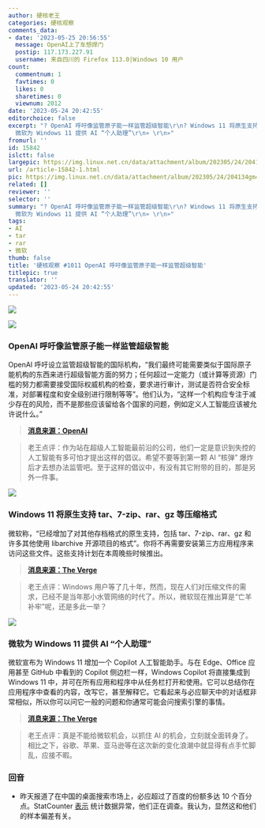 ```yaml
---
author: 硬核老王
categories: 硬核观察
comments_data:
- date: '2023-05-25 20:56:55'
  message: OpenAI上了车想焊门
  postip: 117.173.227.91
  username: 来自四川的 Firefox 113.0|Windows 10 用户
count:
  commentnum: 1
  favtimes: 0
  likes: 0
  sharetimes: 0
  viewnum: 2012
date: '2023-05-24 20:42:55'
editorchoice: false
excerpt: "? OpenAI 呼吁像监管原子能一样监管超级智能\r\n? Windows 11 将原生支持 tar、7-zip、rar、gz 等压缩格式\r\n?
  微软为 Windows 11 提供 AI “个人助理”\r\n» \r\n»"
fromurl: ''
id: 15842
islctt: false
largepic: https://img.linux.net.cn/data/attachment/album/202305/24/204134gm447sg0lkr20o7s.jpg
url: /article-15842-1.html
pic: https://img.linux.net.cn/data/attachment/album/202305/24/204134gm447sg0lkr20o7s.jpg.thumb.jpg
related: []
reviewer: ''
selector: ''
summary: "? OpenAI 呼吁像监管原子能一样监管超级智能\r\n? Windows 11 将原生支持 tar、7-zip、rar、gz 等压缩格式\r\n?
  微软为 Windows 11 提供 AI “个人助理”\r\n» \r\n»"
tags:
- AI
- tar
- rar
- 微软
thumb: false
title: '硬核观察 #1011 OpenAI 呼吁像监管原子能一样监管超级智能'
titlepic: true
translator: ''
updated: '2023-05-24 20:42:55'
---
```


![](https://img.linux.net.cn/data/attachment/album/202305/24/204134gm447sg0lkr20o7s.jpg)


![](https://img.linux.net.cn/data/attachment/album/202305/24/204146k73d1dlbsdl7bsb9.jpg)


### OpenAI 呼吁像监管原子能一样监管超级智能


OpenAI 呼吁设立监管超级智能的国际机构，“我们最终可能需要类似于国际原子能机构的东西来进行超级智能方面的努力；任何超过一定能力（或计算等资源）门槛的努力都需要接受国际权威机构的检查，要求进行审计，测试是否符合安全标准，对部署程度和安全级别进行限制等等”。他们认为，“这样一个机构应专注于减少存在的风险，而不是那些应该留给各个国家的问题，例如定义人工智能应该被允许说什么。”



> 
> **[消息来源：OpenAI](https://openai.com/blog/governance-of-superintelligence)**
> 
> 
> 



> 
> 老王点评：作为站在超级人工智能最前沿的公司，他们一定是意识到失控的人工智能有多可怕才提出这样的倡议。希望不要等到第一颗 AI “核弹” 爆炸后才去想办法监管吧。至于这样的倡议中，有没有其它附带的目的，那是另外一件事。
> 
> 
> 


![](https://img.linux.net.cn/data/attachment/album/202305/24/204157sc2r33t06y0hv637.jpg)


### Windows 11 将原生支持 tar、7-zip、rar、gz 等压缩格式


微软称，“已经增加了对其他存档格式的原生支持，包括 tar、7-zip、rar、gz 和许多其他使用 libarchive 开源项目的格式”。你将不再需要安装第三方应用程序来访问这些文件。这些支持计划在本周晚些时候推出。



> 
> **[消息来源：The Verge](https://www.theverge.com/2023/5/23/23734625/microsoft-windows-11-rar-support-native)**
> 
> 
> 



> 
> 老王点评：Windows 用户等了几十年，然而，现在人们对压缩文件的需求，已经不是当年那小水管网络的时代了。所以，微软现在推出算是“亡羊补牢”呢，还是多此一举？
> 
> 
> 


![](https://img.linux.net.cn/data/attachment/album/202305/24/204227rcomtosqmno8noc2.jpg)


### 微软为 Windows 11 提供 AI “个人助理”


微软宣布为 Windows 11 增加一个 Copilot 人工智能助手。与在 Edge、Office 应用甚至 GitHub 中看到的 Copilot 侧边栏一样，Windows Copilot 将直接集成到 Windows 11 中，并可在所有应用和程序中从任务栏打开和使用。它可以总结你在应用程序中查看的内容，改写它，甚至解释它。它看起来与必应聊天中的对话框非常相似，所以你可以问它一般的问题和你通常可能会问搜索引擎的事情。



> 
> **[消息来源：The Verge](https://www.theverge.com/2023/5/23/23732454/microsoft-ai-windows-11-copilot-build)**
> 
> 
> 



> 
> 老王点评：真是不能给微软机会，以抓住 AI 的机会，立刻就全面转身了。相比之下，谷歌、苹果、亚马逊等在这次新的变化浪潮中就显得有点手忙脚乱，应接不暇。
> 
> 
> 


### 回音


* 昨天报道了在中国的桌面搜索市场上，必应超过了百度的份额多达 10 个百分点。StatCounter [表示](https://pandaily.com/research-institute-responds-to-bing-overtaking-baidus-desktop-market-share-in-china/) 统计数据异常，他们正在调查。我认为，显然这和他们的样本偏差有关。